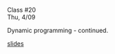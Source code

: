<div class="lecture2">

<div class="column_date">
<p markdown="block">

Class #20 <br>
Thu, 4/09

</p>
</div>
<div class="column_materials">
<p markdown="block">


Dynamic programming - continued.

[slides](slides/11-dynamic_programming_2.html)



</p>
</div>

<div class="column_assign">
<p markdown="block">



</p>
</div>

</div>
